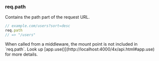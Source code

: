 <h3 id='req.path'>req.path</h3>

Contains the path part of the request URL.

~~~js
// example.com/users?sort=desc
req.path
// => "/users"
~~~

<div class="doc-box doc-info" markdown="1">
When called from a middleware, the mount point is not included in `req.path`. Look up [app.use()](http://localhost:4000/4x/api.html#app.use) for more details.
</div>
